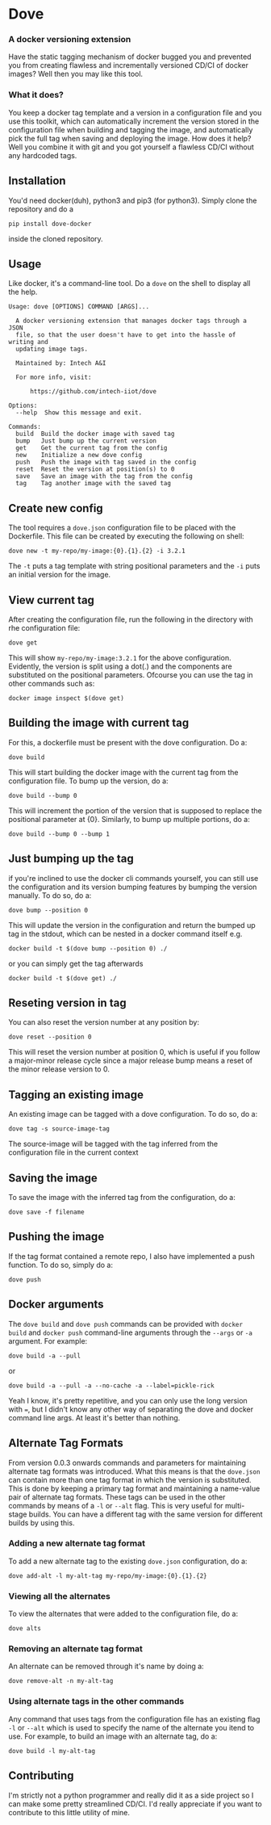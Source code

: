 # Dove
### A docker versioning extension

Have the static tagging mechanism of docker bugged you and prevented you from creating flawless and incrementally versioned CD/CI of docker images? Well then you may like this tool. 

### What it does?

You keep a docker tag template and a version in a configuration file and you use this toolkit, which can automatically increment the version stored in the configuration file when building and tagging the image, and automatically pick the full tag when saving and deploying the image. How does it help? Well you combine it with git and you got yourself a flawless CD/CI without any hardcoded tags.

## Installation

You'd need docker(duh), python3 and pip3 (for python3). Simply clone the repository and do a
```
pip install dove-docker
```
inside the cloned repository.

## Usage

Like docker, it's a command-line tool. Do a `dove` on the shell to display all the help.

```
Usage: dove [OPTIONS] COMMAND [ARGS]...

  A docker versioning extension that manages docker tags through a JSON
  file, so that the user doesn't have to get into the hassle of writing and
  updating image tags.

  Maintained by: Intech A&I

  For more info, visit:

      https://github.com/intech-iiot/dove

Options:
  --help  Show this message and exit.

Commands:
  build  Build the docker image with saved tag
  bump   Just bump up the current version
  get    Get the current tag from the config
  new    Initialize a new dove config
  push   Push the image with tag saved in the config
  reset  Reset the version at position(s) to 0
  save   Save an image with the tag from the config
  tag    Tag another image with the saved tag

```

## Create new config

The tool requires a `dove.json` configuration file to be placed with the Dockerfile. This file can be created by executing the following on shell:

```
dove new -t my-repo/my-image:{0}.{1}.{2} -i 3.2.1
```

The `-t` puts a tag template with string positional parameters and the `-i` puts an initial version for the image.

## View current tag

After creating the configuration file, run the following in the directory with rhe configuration file:

```
dove get
```

This will show `my-repo/my-image:3.2.1` for the above configuration. Evidently, the version is split using a dot(.) and the components are substituted on the positional parameters. Ofcourse you can use the tag in other commands such as: 

```
docker image inspect $(dove get)
```


## Building the image with current tag

For this, a dockerfile must be present with the dove configuration. Do a:

```
dove build
```

This will start building the docker image with the current tag from the configuration file. To bump up the version, do a:

```
dove build --bump 0
```

This will increment the portion of the version that is supposed to replace the positional parameter at {0}. Similarly, to bump up multiple portions, do a:

```
dove build --bump 0 --bump 1
```

## Just bumping up the tag

if you're inclined to use the docker cli commands yourself, you can still use the configuration and its version bumping features by bumping the version manually. To do so, do a:

```
dove bump --position 0
```

This will update the version in the configuration and return the bumped up tag in the stdout, which can be nested in a docker command itself e.g.

```
docker build -t $(dove bump --position 0) ./
```

or you can simply get the tag afterwards

```
docker build -t $(dove get) ./
```

## Reseting version in tag

You can also reset the version number at any position by:

```
dove reset --position 0
```

This will reset the version number at position 0, which is useful if you follow a major-minor release cycle since a major release bump means a reset of the minor release version to 0.

## Tagging an existing image

An existing image can be tagged with a dove configuration. To do so, do a:

```
dove tag -s source-image-tag
```

The source-image will be tagged with the tag inferred from the configuration file in the current context

## Saving the image

To save the image with the inferred tag from the configuration, do a:

```
dove save -f filename
```

## Pushing the image

If the tag format contained a remote repo, I also have implemented a push function. To do so, simply do a:

```
dove push
```

## Docker arguments

The `dove build` and `dove push` commands can be provided with `docker build` and `docker push` command-line arguments through the `--args` or `-a` argument. For example:

```
dove build -a --pull
```

or 

```
dove build -a --pull -a --no-cache -a --label=pickle-rick
```

Yeah I know, it's pretty repetitive, and you can only use the long version with `=`, but I didn't know any other way of separating the dove and docker command line args. At least it's better than nothing.

## Alternate Tag Formats

From version 0.0.3 onwards commands and parameters for maintaining alternate tag formats was introduced. What this means is that the `dove.json` can contain more than one tag format in which the version is substituted. This is done by keeping a primary tag format and maintaining a name-value pair of alternate tag formats. These tags can be used in the other commands by means of a `-l` or `--alt` flag. This is very useful for multi-stage builds. You can have a different tag with the same version for different builds by using this.

### Adding a new alternate tag format

To add a new alternate tag to the existing `dove.json` configuration, do a:

```
dove add-alt -l my-alt-tag my-repo/my-image:{0}.{1}.{2}
```

### Viewing all the alternates

To view the alternates that were added to the configuration file, do a: 

```
dove alts
```

### Removing an alternate tag format

An alternate can be removed through it's name by doing a:

```
dove remove-alt -n my-alt-tag
```

### Using alternate tags in the other commands

Any command that uses tags from the configuration file has an existing flag `-l` or `--alt` which is used to specify the name of the alternate you itend to use. For example, to build an image with an alternate tag, do a: 

```
dove build -l my-alt-tag
```

## Contributing

I'm strictly not a python programmer and really did it as a side project so I can make some pretty streamlined CD/CI. I'd really appreciate if you want to contribute to this little utility of mine.
